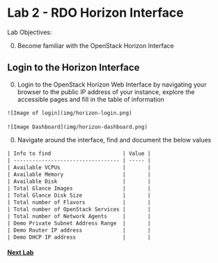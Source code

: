 # Lab 2 - RDO Horizon Interface

  Lab Objectives:

  0. Become familiar with the OpenStack Horizon Interface

## Login to the Horizon Interface

  0. Login to the OpenStack Horizon Web Interface by navigating your browser to the public IP address of your instance, explore the accessible pages and fill in the table of information

    ![Image of login](img/horizon-login.png)
    
    ![Image Dashboard](img/horizon-dashboard.png)


  0. Navigate around the interface, find and document the below values

    | Info to find                       | Value | 
    | ---------------------------------- | ----- |
    | Available VCPUs                    |       |
    | Available Memory                   |       |
    | Available Disk                     |       |
    | Total Glance Images                |       |
    | Total Glance Disk Size             |       |
    | Total number of Flavors            |       |             
    | Total number of OpenStack Services |       |
    | Total number of Network Agents     |       |
    | Demo Private Subnet Address Range  |       |
    | Demo Router IP address             |       |
    | Demo DHCP IP address               |       |

#### [Next Lab](../lab-03)    
